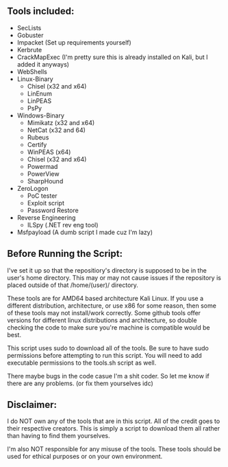 ## Tools included:

- SecLists
- Gobuster
- Impacket (Set up requirements yourself)
- Kerbrute
- CrackMapExec (I'm pretty sure this is already installed on Kali, but I added it anyways)
- WebShells
- Linux-Binary
  - Chisel (x32 and x64)
  - LinEnum
  - LinPEAS
  - PsPy
- Windows-Binary
  - Mimikatz (x32 and x64)
  - NetCat (x32 and 64)
  - Rubeus
  - Certify
  - WinPEAS (x64)
  - Chisel (x32 and x64)
  - Powermad
  - PowerView
  - SharpHound
- ZeroLogon
  - PoC tester
  - Exploit script
  - Password Restore
- Reverse Engineering
  - ILSpy (.NET rev eng tool)
- Msfpayload (A dumb script I made cuz I'm lazy)

## Before Running the Script:

I've set it up so that the repositiory's directory is supposed to be in the user's home directory. This may or may not cause issues if the repository is placed outside of that /home/(user)/ directory.

These tools are for AMD64 based architecture Kali Linux. If you use a different distribution, architecture, or use x86 for some reason, then some of these tools may not install/work correctly. Some github tools offer versions for different linux distributions and architecture, so double checking the code to make sure you're machine is compatible would be best. 

This script uses sudo to download all of the tools. Be sure to have sudo permissions before attempting to run this script.
You will need to add executable permissions to the tools.sh script as well. 

There maybe bugs in the code casue I'm a shit coder. So let me know if there are any problems. (or fix them yourselves idc)


## Disclaimer:

I do NOT own any of the tools that are in this script. All of the credit goes to their respective creators. This is simply a script to download them all rather than having to find them yourselves. 

I'm also NOT responsible for any misuse of the tools. These tools should be used for ethical purposes or on your own environment. 
